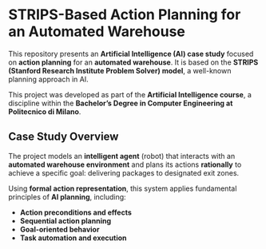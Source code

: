 # STRIPS-Based Action Planning for an Automated Warehouse

This repository presents an **Artificial Intelligence (AI) case study** focused on **action planning** for an **automated warehouse**. It is based on the **STRIPS (Stanford Research Institute Problem Solver) model**, a well-known planning approach in AI.

This project was developed as part of the **Artificial Intelligence course**, a discipline within the **Bachelor’s Degree in Computer Engineering at Politecnico di Milano**.

## Case Study Overview

The project models an **intelligent agent** (robot) that interacts with an **automated warehouse environment** and plans its actions **rationally** to achieve a specific goal: delivering packages to designated exit zones. 

Using **formal action representation**, this system applies fundamental principles of **AI planning**, including:
- **Action preconditions and effects**
- **Sequential action planning**
- **Goal-oriented behavior**
- **Task automation and execution**
